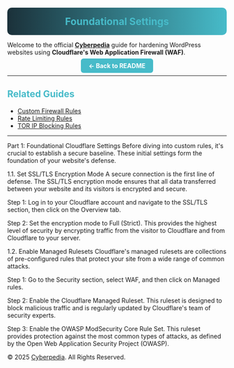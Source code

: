 <!-- Gradient Banner -->
<p align="center" style="background: linear-gradient(90deg, #1b313a 0%, #47bbc9 100%); padding: 18px 0; border-radius: 10px;">
  <b style="color:#47bbc9; font-size:1.6em;">Foundational Settings</b>
</p>

Welcome to the official [**Cyberpedia**](https://cyberpedia.site/) guide for hardening WordPress websites using **Cloudflare's Web Application Firewall (WAF)**.  

<p align="center">
  <a href="../README.md" style="background:#47bbc9; color:#fff; padding:8px 18px; border-radius:6px; text-decoration:none; font-weight:bold;">← Back to README</a>
</p>

---

## <span style="color:#47bbc9">Related Guides</span>
- [Custom Firewall Rules](custom-firewall-rules.md)
- [Rate Limiting Rules](rate-limiting-rules.md)
- [TOR IP Blocking Rules](tor-ip-block-rules.md)

---

Part 1: Foundational Cloudflare Settings
Before diving into custom rules, it's crucial to establish a secure baseline. These initial settings form the foundation of your website's defense.

1.1. Set SSL/TLS Encryption Mode
A secure connection is the first line of defense. The SSL/TLS encryption mode ensures that all data transferred between your website and its visitors is encrypted and secure.

Step 1: Log in to your Cloudflare account and navigate to the SSL/TLS section, then click on the Overview tab.

Step 2: Set the encryption mode to Full (Strict). This provides the highest level of security by encrypting traffic from the visitor to Cloudflare and from Cloudflare to your server.

1.2. Enable Managed Rulesets
Cloudflare's managed rulesets are collections of pre-configured rules that protect your site from a wide range of common attacks.

Step 1: Go to the Security section, select WAF, and then click on Managed rules.

Step 2: Enable the Cloudflare Managed Ruleset. This ruleset is designed to block malicious traffic and is regularly updated by Cloudflare's team of security experts.

Step 3: Enable the OWASP ModSecurity Core Rule Set. This ruleset provides protection against the most common types of attacks, as defined by the Open Web Application Security Project (OWASP).

© 2025 [Cyberpedia](https://cyberpedia.site/). All Rights Reserved.
